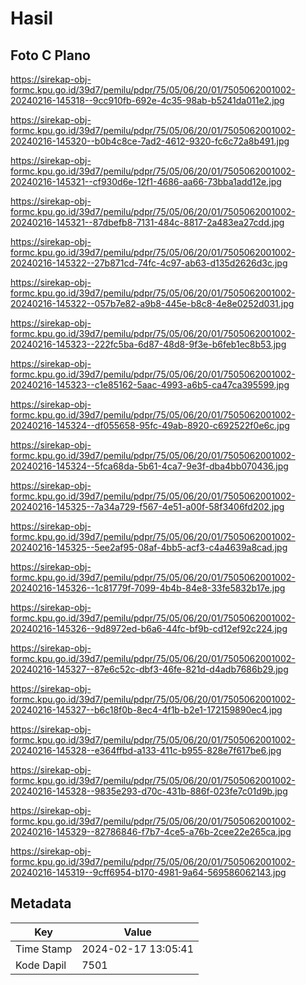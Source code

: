 # Hasil

## Foto C Plano

https://sirekap-obj-formc.kpu.go.id/39d7/pemilu/pdpr/75/05/06/20/01/7505062001002-20240216-145318--9cc910fb-692e-4c35-98ab-b5241da011e2.jpg

https://sirekap-obj-formc.kpu.go.id/39d7/pemilu/pdpr/75/05/06/20/01/7505062001002-20240216-145320--b0b4c8ce-7ad2-4612-9320-fc6c72a8b491.jpg

https://sirekap-obj-formc.kpu.go.id/39d7/pemilu/pdpr/75/05/06/20/01/7505062001002-20240216-145321--cf930d6e-12f1-4686-aa66-73bba1add12e.jpg

https://sirekap-obj-formc.kpu.go.id/39d7/pemilu/pdpr/75/05/06/20/01/7505062001002-20240216-145321--87dbefb8-7131-484c-8817-2a483ea27cdd.jpg

https://sirekap-obj-formc.kpu.go.id/39d7/pemilu/pdpr/75/05/06/20/01/7505062001002-20240216-145322--27b871cd-74fc-4c97-ab63-d135d2626d3c.jpg

https://sirekap-obj-formc.kpu.go.id/39d7/pemilu/pdpr/75/05/06/20/01/7505062001002-20240216-145322--057b7e82-a9b8-445e-b8c8-4e8e0252d031.jpg

https://sirekap-obj-formc.kpu.go.id/39d7/pemilu/pdpr/75/05/06/20/01/7505062001002-20240216-145323--222fc5ba-6d87-48d8-9f3e-b6feb1ec8b53.jpg

https://sirekap-obj-formc.kpu.go.id/39d7/pemilu/pdpr/75/05/06/20/01/7505062001002-20240216-145323--c1e85162-5aac-4993-a6b5-ca47ca395599.jpg

https://sirekap-obj-formc.kpu.go.id/39d7/pemilu/pdpr/75/05/06/20/01/7505062001002-20240216-145324--df055658-95fc-49ab-8920-c692522f0e6c.jpg

https://sirekap-obj-formc.kpu.go.id/39d7/pemilu/pdpr/75/05/06/20/01/7505062001002-20240216-145324--5fca68da-5b61-4ca7-9e3f-dba4bb070436.jpg

https://sirekap-obj-formc.kpu.go.id/39d7/pemilu/pdpr/75/05/06/20/01/7505062001002-20240216-145325--7a34a729-f567-4e51-a00f-58f3406fd202.jpg

https://sirekap-obj-formc.kpu.go.id/39d7/pemilu/pdpr/75/05/06/20/01/7505062001002-20240216-145325--5ee2af95-08af-4bb5-acf3-c4a4639a8cad.jpg

https://sirekap-obj-formc.kpu.go.id/39d7/pemilu/pdpr/75/05/06/20/01/7505062001002-20240216-145326--1c81779f-7099-4b4b-84e8-33fe5832b17e.jpg

https://sirekap-obj-formc.kpu.go.id/39d7/pemilu/pdpr/75/05/06/20/01/7505062001002-20240216-145326--9d8972ed-b6a6-44fc-bf9b-cd12ef92c224.jpg

https://sirekap-obj-formc.kpu.go.id/39d7/pemilu/pdpr/75/05/06/20/01/7505062001002-20240216-145327--87e6c52c-dbf3-46fe-821d-d4adb7686b29.jpg

https://sirekap-obj-formc.kpu.go.id/39d7/pemilu/pdpr/75/05/06/20/01/7505062001002-20240216-145327--b6c18f0b-8ec4-4f1b-b2e1-172159890ec4.jpg

https://sirekap-obj-formc.kpu.go.id/39d7/pemilu/pdpr/75/05/06/20/01/7505062001002-20240216-145328--e364ffbd-a133-411c-b955-828e7f617be6.jpg

https://sirekap-obj-formc.kpu.go.id/39d7/pemilu/pdpr/75/05/06/20/01/7505062001002-20240216-145328--9835e293-d70c-431b-886f-023fe7c01d9b.jpg

https://sirekap-obj-formc.kpu.go.id/39d7/pemilu/pdpr/75/05/06/20/01/7505062001002-20240216-145329--82786846-f7b7-4ce5-a76b-2cee22e265ca.jpg

https://sirekap-obj-formc.kpu.go.id/39d7/pemilu/pdpr/75/05/06/20/01/7505062001002-20240216-145319--9cff6954-b170-4981-9a64-569586062143.jpg


## Metadata

| Key        | Value               |
| ---------- | ------------------- |
| Time Stamp | 2024-02-17 13:05:41 |
| Kode Dapil | 7501                |



